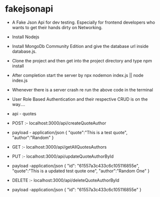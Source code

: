 # fakejsonapi
- A Fake Json Api for dev testing. Especially for frontend developers who wants to get their hands dirty on Networking.
- Install Nodejs 
- Install MongoDb Community Edition and give the database url inside database.js.
- Clone the project and then get into the project directory and type npm install
- After completion start the server by npx nodemon index.js || node index.js
- Whenever there is a server crash re run the above code in the terminal
- User Role Based Authentication and their respective CRUD is on the way....

- api - quotes
- POST      :- localhost:3000/api/createQuoteAuthor
- payload -  application/json {
    "quote":"This is a test quote",
    "author":"Random"
}
- GET       :- localhost:3000/api/getAllQuotesAuthors
- PUT       :- localhost:3000/api/updateQuoteAuthorById
- payload -application/json {
    "id": "61557a3c433c6c105116855e",
    "quote":"This is a updated test quote one",
    "author":"Random One"
}
- DELETE    :- localhost:3000/api/deleteQuoteAuthorById
- payload -application/json {
    "id": "61557a3c433c6c105116855e"
}
